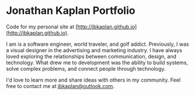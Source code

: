 # Jonathan Kaplan Portfolio

Code for my personal site at [http://jbkaplan.github.io](http://jbkaplan.github.io). 

I am is a software engineer, world traveler, and golf addict. Previously, I was a visual designer in the advertising and marketing industry. I have always loved exploring the relationships between communication, design, and technology. What drew me to development was the ability to build systems, solve complex problems, and connect people through technology.

I'd love to learn more and share ideas with others in my community. Feel free to contact me at [jbkaplan@outlook.com](mailto:jbkaplan@outlook.com).